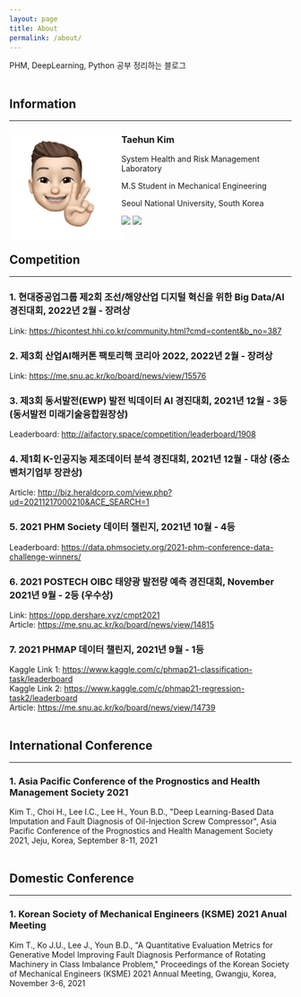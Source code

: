 ```yaml
---
layout: page
title: About
permalink: /about/
---
```


PHM, DeepLearning, Python 공부 정리하는 블로그<br><br>

## Information
---

<img src="/public/img/kth1.png" align="left" style="width:200px; height:200px">

### Taehun Kim <br>

System Health and Risk Management Laboratory

M.S Student in Mechanical Engineering

Seoul National University, South Korea

<a href = "https://www.instagram.com/tae_____hun/">
  <img src = "http://img.shields.io/badge/-Instagram-black?style=flat&logo=Instagram&link=https://instagram.com/alpox.dev/"
                                                        style="height : auto;"/></a>
<a href="https://github.com/SSSAMKIM/SSSAMKIM.github.io">
    <img 
        src="http://img.shields.io/badge/-Tech%20Blog-655ced?style=flat&logo=github&link=https://alpox.kr"
        style="height : auto; margin-right : 10px;"/>
</a>
<br>
<br>

## Competition
---

### 1. 현대중공업그룹 제2회 조선/해양산업 디지털 혁신을 위한 Big Data/AI 경진대회, 2022년 2월 - 장려상
Link: <a href="https://hicontest.hhi.co.kr/community.html?cmd=content&b_no=387">https://hicontest.hhi.co.kr/community.html?cmd=content&b_no=387</a>
<br>
### 2. 제3회 산업AI해커톤 팩토리핵 코리아 2022, 2022년 2월 - 장려상
Link: <a href="https://me.snu.ac.kr/ko/board/news/view/15576">https://me.snu.ac.kr/ko/board/news/view/15576</a>
<br>
### 3. 제3회 동서발전(EWP) 발전 빅데이터 AI 경진대회, 2021년 12월 - 3등 (동서발전 미래기술융합원장상)
Leaderboard: <a href="http://aifactory.space/competition/leaderboard/1908">http://aifactory.space/competition/leaderboard/1908</a>
<br>
### 4. 제1회 K-인공지능 제조데이터 분석 경진대회, 2021년 12월 - 대상 (중소벤처기업부 장관상)
Article: <a href="http://biz.heraldcorp.com/view.php?ud=20211217000210&ACE_SEARCH=1">http://biz.heraldcorp.com/view.php?ud=20211217000210&ACE_SEARCH=1</a>
<br>
### 5. 2021 PHM Society 데이터 챌린지, 2021년 10월 - 4등
Leaderboard: <a href="https://data.phmsociety.org/2021-phm-conference-data-challenge-winners/">https://data.phmsociety.org/2021-phm-conference-data-challenge-winners/</a>
<br>
### 6. 2021 POSTECH OIBC 태양광 발전량 예측 경진대회, November 2021년 9월 - 2등 (우수상)
Link: <a href="https://opp.dershare.xyz/cmpt2021">https://opp.dershare.xyz/cmpt2021</a>
<br>
Article: <a href="https://me.snu.ac.kr/ko/board/news/view/14815">https://me.snu.ac.kr/ko/board/news/view/14815</a>
<br>
### 7. 2021 PHMAP 데이터 챌린지, 2021년 9월 - 1등
Kaggle Link 1: <a href="https://www.kaggle.com/c/phmap21-classification-task/leaderboard">https://www.kaggle.com/c/phmap21-classification-task/leaderboard</a>
<br>
Kaggle Link 2: <a href="https://www.kaggle.com/c/phmap21-regression-task2/leaderboard">https://www.kaggle.com/c/phmap21-regression-task2/leaderboard</a>
<br>
Article: <a href="https://me.snu.ac.kr/ko/board/news/view/14739">https://me.snu.ac.kr/ko/board/news/view/14739</a>
<br>
<br>

## International Conference
---

### 1. Asia Pacific Conference of the Prognostics and Health Management Society 2021
Kim T., Choi H., Lee I.C., Lee H., Youn B.D., "Deep Learning-Based Data Imputation and Fault Diagnosis of Oil-Injection Screw Compressor", Asia Pacific Conference of the Prognostics and Health Management Society 2021, Jeju, Korea, September 8-11, 2021
<br>
<br>

## Domestic Conference
---

### 1. Korean Society of Mechanical Engineers (KSME) 2021 Anual Meeting
Kim T., Ko J.U., Lee J., Youn B.D., "A Quantitative Evaluation Metrics for Generative Model Improving Fault Diagnosis Performance of Rotating Machinery in Class Imbalance Problem," Proceedings of the Korean Society of Mechanical Engineers (KSME) 2021 Annual Meeting, Gwangju, Korea, November 3-6, 2021
